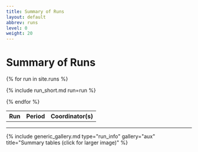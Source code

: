 ```yaml
---
title: Summary of Runs
layout: default
abbrev: runs
level: 0
weight: 20
---
```


# Summary of Runs


<table width="100%">

<tr>
<th>Run</th><th>Period</th><th>Coordinator(s)</th>
</tr>

{% for run in site.runs %}

{% include run_short.md run=run %}

{% endfor %}

</table>
<hr/>
{% include generic_gallery.md type="run_info" gallery="aux" title="Summary tables (click for larger image)" %}
